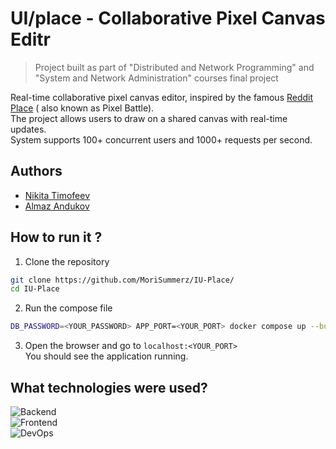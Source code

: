 # UI/place - Collaborative Pixel Canvas Editr

> Project built as part of "Distributed and Network Programming" and "System and Network Administration" courses final project

Real-time collaborative pixel canvas editor, inspired by the famous [Reddit Place](https://www.reddit.com/r/place/) (
also known as Pixel Battle). \
The project allows users to draw on a shared canvas with real-time updates. \
System supports 100+ concurrent users and 1000+ requests per second.

## Authors

- [Nikita Timofeev](https://github.com/morisummerz)
- [Almaz Andukov](https://github.com/andiazdi)

## How to run it ?

1. Clone the repository

```bash
git clone https://github.com/MoriSummerz/IU-Place/
cd IU-Place
```

2. Run the compose file

```bash
DB_PASSWORD=<YOUR_PASSWORD> APP_PORT=<YOUR_PORT> docker compose up --build
```

3. Open the browser and go to `localhost:<YOUR_PORT>` \
   You should see the application running.

## What technologies were used?

![Backend](https://skillicons.dev/icons?i=python,fastapi,redis,postgres&theme=dark) \
![Frontend](https://skillicons.dev/icons?i=ts,react,vite,tailwind&theme=dark) \
![DevOps](https://skillicons.dev/icons?i=docker,nginx,prometheus,grafana&theme=dark)

